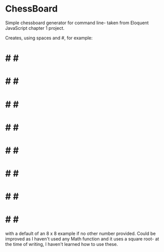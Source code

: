 # ChessBoard
Simple chessboard generator for command line- taken from Eloquent JavaScript chapter 1 project.

Creates, using spaces and #, for example: 

 # # # #
# # # #
 # # # #
# # # #
 # # # #
# # # #
 # # # #
# # # #

with a default of an 8 x 8 example if no other number provided.
Could be improved as I haven't used any Math function and it uses a square root- at the time of writing, I haven't learned how to use these.

